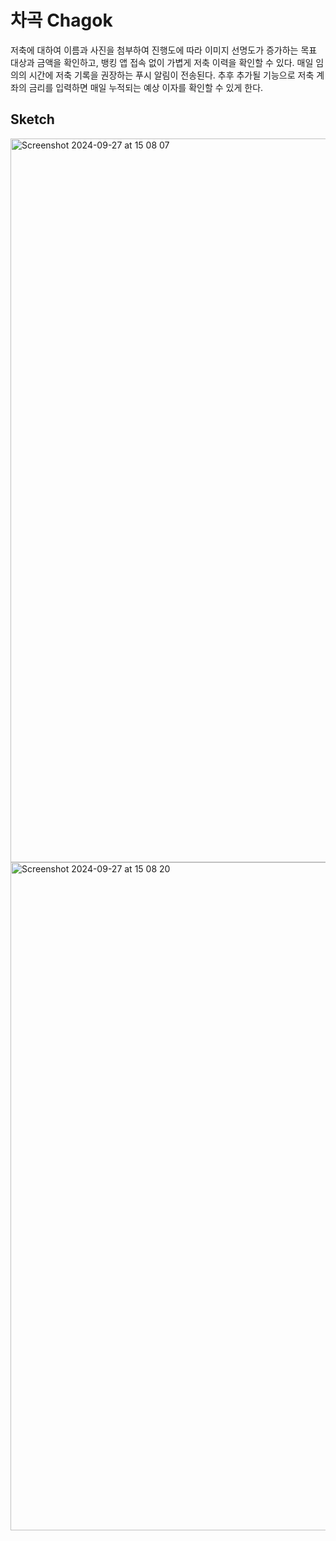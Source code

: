 # 차곡 Chagok
저축에 대하여 이름과 사진을 첨부하여 진행도에 따라 이미지 선명도가 증가하는 목표 대상과 금액을 확인하고, 뱅킹 앱 접속 없이 가볍게 저축 이력을 확인할 수 있다. 매일 임의의 시간에 저축 기록을 권장하는 푸시 알림이 전송된다. 추후 추가될 기능으로 저축 계좌의 금리를 입력하면 매일 누적되는 예상 이자를 확인할 수 있게 한다.
## Sketch
<img width="1158" alt="Screenshot 2024-09-27 at 15 08 07" src="https://github.com/user-attachments/assets/5be7501d-fa62-4bfb-aeda-be0db7d0f26e">
<img width="1069" alt="Screenshot 2024-09-27 at 15 08 20" src="https://github.com/user-attachments/assets/116c9872-dbc2-43f9-87c7-1c4054d8ad3c">
